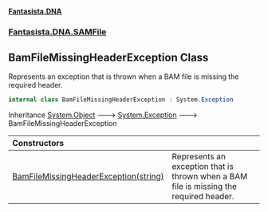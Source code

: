 #### [Fantasista.DNA](index.md 'index')
### [Fantasista.DNA.SAMFile](Fantasista.DNA.SAMFile.md 'Fantasista.DNA.SAMFile')

## BamFileMissingHeaderException Class

Represents an exception that is thrown when a BAM file is missing the required header.

```csharp
internal class BamFileMissingHeaderException : System.Exception
```

Inheritance [System.Object](https://docs.microsoft.com/en-us/dotnet/api/System.Object 'System.Object') &#129106; [System.Exception](https://docs.microsoft.com/en-us/dotnet/api/System.Exception 'System.Exception') &#129106; BamFileMissingHeaderException

| Constructors | |
| :--- | :--- |
| [BamFileMissingHeaderException(string)](Fantasista.DNA.SAMFile.BamFileMissingHeaderException.BamFileMissingHeaderException(string).md 'Fantasista.DNA.SAMFile.BamFileMissingHeaderException.BamFileMissingHeaderException(string)') | Represents an exception that is thrown when a BAM file is missing the required header. |
